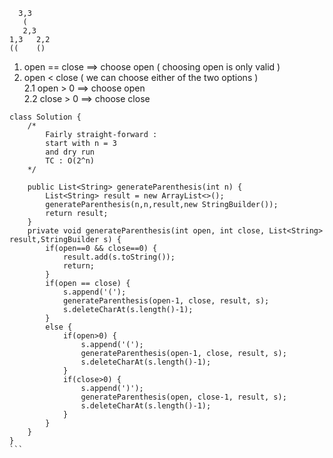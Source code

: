 ```
  3,3
   (
   2,3
1,3   2,2
((    ()
```


1. open == close ==> choose open ( choosing open is only valid )
2. open < close ( we can choose either of the two options ) <br>
   2.1 open > 0 ==> choose open <br>
   2.2 close > 0 ==> choose close
   
```
class Solution {
    /*
        Fairly straight-forward : 
        start with n = 3
        and dry run
        TC : O(2^n)
    */
    
    public List<String> generateParenthesis(int n) {
        List<String> result = new ArrayList<>();
        generateParenthesis(n,n,result,new StringBuilder());
        return result;
    }
    private void generateParenthesis(int open, int close, List<String> result,StringBuilder s) {
        if(open==0 && close==0) {
            result.add(s.toString());
            return;
        }
        if(open == close) {
            s.append('(');
            generateParenthesis(open-1, close, result, s);
            s.deleteCharAt(s.length()-1);
        }
        else {
            if(open>0) {
                s.append('(');
                generateParenthesis(open-1, close, result, s);
                s.deleteCharAt(s.length()-1);
            }
            if(close>0) {
                s.append(')');
                generateParenthesis(open, close-1, result, s);
                s.deleteCharAt(s.length()-1);
            }
        }
    }
}
```​
